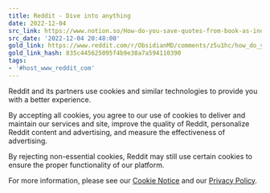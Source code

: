 ```yaml
---
title: Reddit - Dive into anything
date: 2022-12-04
src_link: https://www.notion.so/How-do-you-save-quotes-from-book-as-individual-notes-or-as-passages-bullet-points-under-that-book--adb388be3888464ea3e095debfac76ab
src_date: '2022-12-04 20:48:00'
gold_link: https://www.reddit.com/r/ObsidianMD/comments/z5u1hc/how_do_you_save_quotes_from_book_as_individual/?rdt=0
gold_link_hash: 835c445625095f4b9e38a7a594110390
tags:
- '#host_www_reddit_com'
---
```




 Reddit and its partners use cookies and similar technologies to provide you with a better experience.
 



 By accepting all cookies, you agree to our use of cookies to deliver and maintain our services and site, improve the quality of Reddit, personalize Reddit content and advertising, and measure the effectiveness of advertising.
 



 By rejecting non-essential cookies, Reddit may still use certain cookies to ensure the proper functionality of our platform.
 



 For more information, please see our
 [Cookie Notice](https://reddit.com/en-us/policies/cookies)
 and our
 [Privacy Policy](https://reddit.com/en-us/policies/privacy-policy).